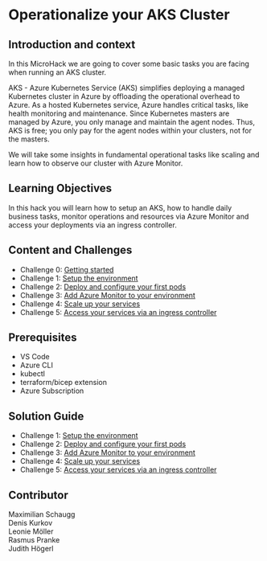 # Operationalize your AKS Cluster

## Introduction and context

In this MicroHack we are going to cover some basic tasks you are facing when running an AKS cluster.

AKS - Azure Kubernetes Service (AKS) simplifies deploying a managed Kubernetes cluster in Azure by offloading the operational overhead to Azure.
As a hosted Kubernetes service, Azure handles critical tasks, like health monitoring and maintenance.
Since Kubernetes masters are managed by Azure, you only manage and maintain the agent nodes.
Thus, AKS is free; you only pay for the agent nodes within your clusters, not for the masters.

We will take some insights in fundamental operational tasks like scaling and learn how to observe our cluster with Azure Monitor.

## Learning Objectives

In this hack you will learn how to setup an AKS, how to handle daily business tasks, monitor operations and resources via Azure Monitor and access your deployments via an ingress controller.

## Content and Challenges

- Challenge 0: [Getting started](./Challenges/00-Getting-started.md)
- Challenge 1: [Setup the environment](./Challenges/01-Setup-Environment.md)
- Challenge 2: [Deploy and configure your first pods](./Challenges/02-Deploy-and-configure.md)
- Challenge 3: [Add Azure Monitor to your environment](./Challenges/03-Azure-Monitor.md)
- Challenge 4: [Scale up your services](./Challenges/04-Scale-up.md)
- Challenge 5: [Access your services via an ingress controller](./Challenges/05-Ingress-controller.md)

## Prerequisites

- VS Code
- Azure CLI
- kubectl
- terraform/bicep extension
- Azure Subscription

## Solution Guide

- Challenge 1: [Setup the environment](./Solutionguide/01-Setup-Environment-solution.md)
- Challenge 2: [Deploy and configure your first pods](./Solutionguide/02-Deploy-and-configure-solution.md)
- Challenge 3: [Add Azure Monitor to your environment](./Solutionguide/03-Azure-Monitor-solution.md)
- Challenge 4: [Scale up your services](./Solutionguide/04-Scale-up-solution.md)
- Challenge 5: [Access your services via an ingress controller](./Solutionguide/05-Ingress-controller-solution.md)

## Contributor

Maximilian Schaugg <br>
Denis Kurkov <br>
Leonie Möller <br>
Rasmus Pranke <br>
Judith Högerl
